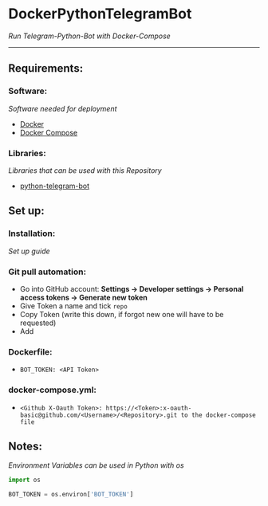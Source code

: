 # DockerPythonTelegramBot

*Run Telegram-Python-Bot with Docker-Compose*  

---

## Requirements:
### Software:
*Software needed for deployment*
+ [Docker](https://docker.com/)
+ [Docker Compose](https://docs.docker.com/compose/install/)

### Libraries:
*Libraries that can be used with this Repository*
+ [python-telegram-bot](https://github.com/python-telegram-bot)


## Set up:
### Installation:
*Set up guide*
### Git pull automation:
- Go into GitHub account: **Settings -> Developer settings -> Personal access tokens -> Generate new token**
- Give Token a name and tick `repo`
- Copy Token (write this down, if forgot new one will have to be requested)
- Add 

### Dockerfile:
- `BOT_TOKEN: <API Token>`

### docker-compose.yml:
- `<Github X-Oauth Token>: https://<Token>:x-oauth-basic@github.com/<Username>/<Repository>.git to the docker-compose file`

## Notes:
*Environment Variables can be used in Python with os*
```py
import os

BOT_TOKEN = os.environ['BOT_TOKEN']
```
